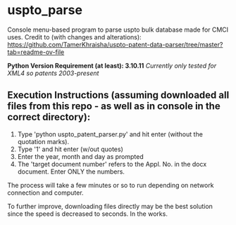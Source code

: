 # uspto_parse
Console menu-based program to parse uspto bulk database made for CMCI uses.
Credit to (with changes and alterations): https://github.com/TamerKhraisha/uspto-patent-data-parser/tree/master?tab=readme-ov-file 

**Python Version Requirement (at least): 3.10.11**
*Currently only tested for XML4 so patents 2003-present*

## Execution Instructions (assuming downloaded all files from this repo - as well as in console in the correct directory):

  1. Type 'python uspto_patent_parser.py' and hit enter (without the quotation marks).
  2. Type '1' and hit enter (w/out quotes)
  3. Enter the year, month and day as prompted
  4. The 'target document number' refers to the Appl. No. in the docx document. Enter ONLY the numbers.

The process will take a few minutes or so to run depending on network connection and computer.

To further improve, downloading files directly may be the best solution since the speed is decreased to seconds. In the works.
